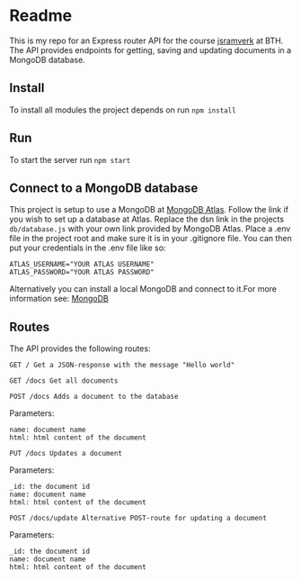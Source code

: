# Readme

This is my repo for an Express router API for the course [jsramverk](https://jsramverk.se/ 'jsramverk.se') at BTH. The API provides endpoints for getting, saving and updating documents in a MongoDB database. 

## Install
To install all modules the project depends on run `npm install`

## Run
To start the server run `npm start`

## Connect to a MongoDB database
This project is setup to use a MongoDB at [MongoDB Atlas](https://www.mongodb.com/atlas/database 'MongoDB Atlas'). Follow the link if you wish to set up a database at Atlas. Replace the dsn link in the projects `db/database.js` with your own link provided by MongoDB Atlas. Place a .env file in the project root and make sure it is in your .gitignore file. You can then put your credentials in the .env file like so:

```
ATLAS_USERNAME="YOUR ATLAS USERNAME"
ATLAS_PASSWORD="YOUR ATLAS PASSWORD"

```

Alternatively you can install a local MongoDB and connect to it.For more information see: [MongoDB](https://www.mongodb.com/ 'MongoDB')

## Routes
The API provides the following routes:

`GET / Get a JSON-response with the message "Hello world"`

`GET /docs Get all documents`

`POST /docs Adds a document to the database`

Parameters:
```
name: document name
html: html content of the document
```

`PUT /docs Updates a document`

Parameters:
```
_id: the document id
name: document name
html: html content of the document
```
`POST /docs/update Alternative POST-route for updating a document`

Parameters:
```
_id: the document id
name: document name
html: html content of the document
```